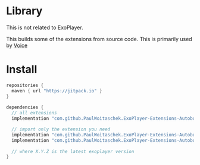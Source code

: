 # Library
This is not related to ExoPlayer. 

This builds some of the extensions from source code.
This is primarily used by [Voice](https://github.com/PaulWoitaschek/Voice)

# Install

```groovy
repositories {
  maven { url "https://jitpack.io" }
}
  
dependencies {
  // all extensions
  implementation "com.github.PaulWoitaschek.ExoPlayer-Extensions-Autobuild:X.Y.Z"

  // import only the extension you need
  implementation "com.github.PaulWoitaschek.ExoPlayer-Extensions-Autobuild:opus:X.Y.Z"
  implementation "com.github.PaulWoitaschek.ExoPlayer-Extensions-Autobuild:flac:X.Y.Z"
 
  // where X.Y.Z is the latest exoplayer version
}
```

